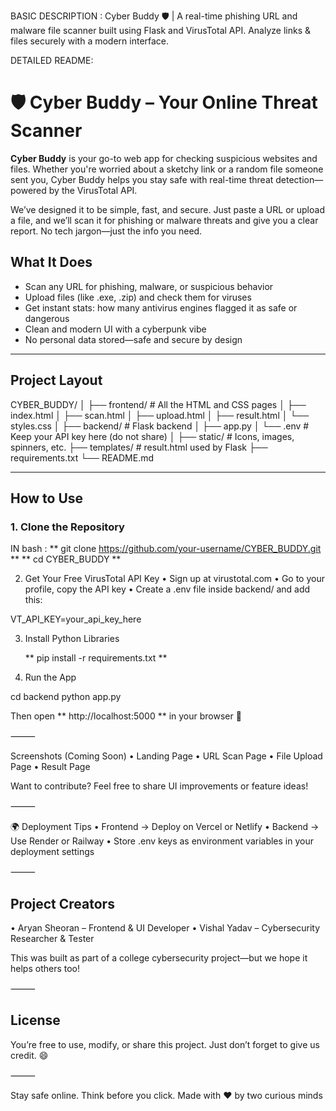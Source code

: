 BASIC DESCRIPTION :
Cyber Buddy 🛡️ | A real-time phishing URL and malware file scanner built using Flask and VirusTotal API. Analyze links &amp; files securely with a modern interface.

DETAILED README:
# 🛡️ Cyber Buddy – Your Online Threat Scanner

**Cyber Buddy** is your go-to web app for checking suspicious websites and files. Whether you're worried about a sketchy link or a random file someone sent you, Cyber Buddy helps you stay safe with real-time threat detection—powered by the VirusTotal API.

We’ve designed it to be simple, fast, and secure. Just paste a URL or upload a file, and we’ll scan it for phishing or malware threats and give you a clear report. No tech jargon—just the info you need.

## What It Does

-  Scan any URL for phishing, malware, or suspicious behavior  
-  Upload files (like .exe, .zip) and check them for viruses  
-  Get instant stats: how many antivirus engines flagged it as safe or dangerous  
-  Clean and modern UI with a cyberpunk vibe  
-  No personal data stored—safe and secure by design  

________________________________________________________________________

## Project Layout

CYBER_BUDDY/
│
├── frontend/         # All the HTML and CSS pages
│   ├── index.html
│   ├── scan.html
│   ├── upload.html
│   ├── result.html
│   └── styles.css
│
├── backend/          # Flask backend
│   ├── app.py
│   └── .env          # Keep your API key here (do not share)
│
├── static/           # Icons, images, spinners, etc.
├── templates/        # result.html used by Flask
├── requirements.txt
└── README.md

---

##  How to Use

### 1. Clone the Repository
IN bash :
    ** git clone https://github.com/your-username/CYBER_BUDDY.git **
    ** cd CYBER_BUDDY **

2. Get Your Free VirusTotal API Key
	•	Sign up at virustotal.com
	•	Go to your profile, copy the API key
	•	Create a .env file inside backend/ and add this:

VT_API_KEY=your_api_key_here

3. Install Python Libraries

   ** pip install -r requirements.txt **

4. Run the App

cd backend
python app.py

  Then open ** http://localhost:5000 ** in your browser 🚀

⸻

 Screenshots (Coming Soon)
	•	Landing Page
	•	URL Scan Page
	•	File Upload Page
	•	Result Page

Want to contribute? Feel free to share UI improvements or feature ideas!

⸻

🌍 Deployment Tips
	•	Frontend → Deploy on Vercel or Netlify
	•	Backend → Use Render or Railway
	•	Store .env keys as environment variables in your deployment settings

⸻

## Project Creators
  •	Aryan Sheoran – Frontend & UI Developer
	•	Vishal Yadav – Cybersecurity Researcher & Tester

This was built as part of a college cybersecurity project—but we hope it helps others too!

⸻

## License

 You’re free to use, modify, or share this project.
Just don’t forget to give us credit. 😄

⸻

Stay safe online. Think before you click.
Made with ❤️ by two curious minds


